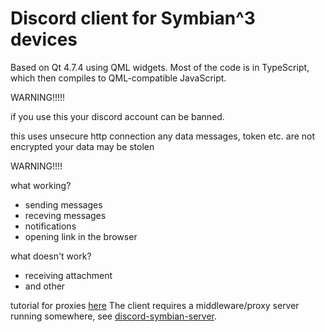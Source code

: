 # Discord client for Symbian^3 devices

Based on Qt 4.7.4 using QML widgets. Most of the code is in TypeScript, which then compiles to QML-compatible JavaScript.

WARNING!!!!!

if you use this your discord account can be banned. 
 

this uses unsecure http connection any data messages, token etc. are not encrypted your data may be stolen

WARNING!!!!


what working?
- sending messages
- receving messages
- notifications
- opening link in the browser

what doesn't work?
- receiving attachment
- and other

tutorial for proxies [here](https://github.com/uwmpr/discord-symbian-fixed/blob/master/dscproxysetup.md)
The client requires a middleware/proxy server running somewhere, see [discord-symbian-server](https://github.com/ruslang02/discord-symbian-server).
